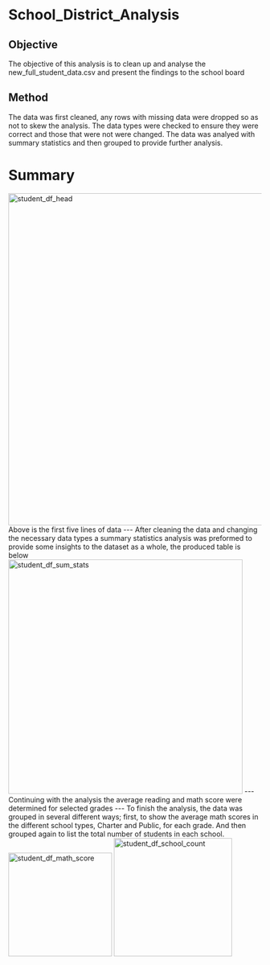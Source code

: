 # School_District_Analysis

## Objective
The objective of this analysis is to clean up and analyse the new_full_student_data.csv and present the findings to the school board

## Method
The data was first cleaned, any rows with missing data were dropped so as not to skew the analysis. The data types were checked to ensure they were correct and those that were not were changed. The data was analyed with summary statistics and then grouped to provide further analysis.

# Summary
<img width="660" alt="student_df_head" src="https://user-images.githubusercontent.com/112291888/193430854-8fa562f0-0bfa-4423-9a16-8809d34b6b57.png">
Above is the first five lines of data
---
After cleaning the data and changing the necessary data types a summary statistics analysis was preformed to provide some insights to the dataset as a whole, the produced table is below
<img width="466" alt="student_df_sum_stats" src="https://user-images.githubusercontent.com/112291888/193430933-bf5282ec-1460-49ba-bde8-db2dfabb1ead.png">
---
Continuing with the analysis the average reading and math score were determined for selected grades
---
To finish the analysis, the data was grouped in several different ways; first, to show the average math scores in the different school types, Charter and Public, for each grade. And then grouped again to list the total number of students in each school.
<img width="206" alt="student_df_math_score" src="https://user-images.githubusercontent.com/112291888/193431043-84e13b56-65de-4045-b007-74e6349e1ea2.png">
<img width="235" alt="student_df_school_count" src="https://user-images.githubusercontent.com/112291888/193431054-8c12da6a-ecf6-4777-b9ec-1b97d8de0676.png">
